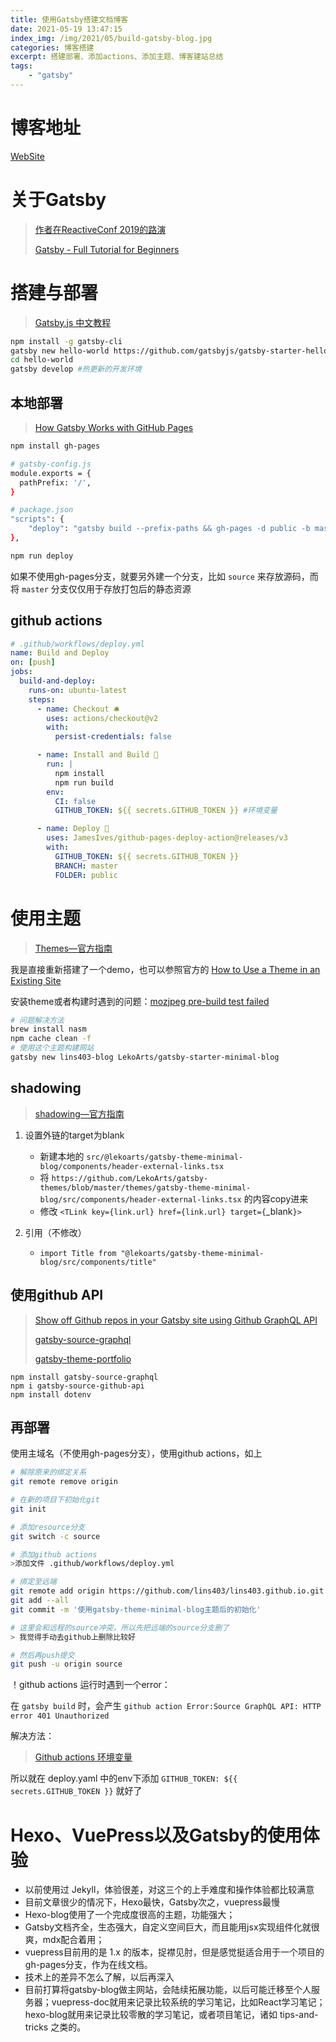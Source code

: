 ```yaml
---
title: 使用Gatsby搭建文档博客
date: 2021-05-19 13:47:15
index_img: /img/2021/05/build-gatsby-blog.jpg
categories: 博客搭建
excerpt: 搭建部署、添加actions、添加主题、博客建站总结
tags: 
    - "gatsby"
---
```


# 博客地址

<a href="https://lins403.github.io" alt="https://lins403.github.io"
    target="_blank" >WebSite</a>

# 关于Gatsby

> [作者在ReactiveConf 2019的路演](https://www.bilibili.com/video/BV1kK411772f/?spm_id_from=333.788.recommend_more_video.8)
>
> [Gatsby - Full Tutorial for Beginners](https://www.youtube.com/watch?v=mHFAM0CXviE)



# 搭建与部署

> [Gatsby.js 中文教程](https://www.gatsbyjs.cn/tutorial/)

```bash
npm install -g gatsby-cli
gatsby new hello-world https://github.com/gatsbyjs/gatsby-starter-hello-world
cd hello-world
gatsby develop #热更新的开发环境
```



## 本地部署

> [How Gatsby Works with GitHub Pages](https://www.gatsbyjs.com/docs/how-to/previews-deploys-hosting/how-gatsby-works-with-github-pages/)

```bash
npm install gh-pages

# gatsby-config.js
module.exports = {
  pathPrefix: '/',
}

# package.json
"scripts": {
	"deploy": "gatsby build --prefix-paths && gh-pages -d public -b master"
},

npm run deploy
```

如果不使用gh-pages分支，就要另外建一个分支，比如 `source` 来存放源码，而将 `master` 分支仅仅用于存放打包后的静态资源



## github actions

```yaml
# .github/workflows/deploy.yml
name: Build and Deploy
on: [push]
jobs:
  build-and-deploy:
    runs-on: ubuntu-latest
    steps:
      - name: Checkout 🛎️
        uses: actions/checkout@v2 
        with:
          persist-credentials: false

      - name: Install and Build 🔧
        run: |
          npm install
          npm run build
        env:
          CI: false
          GITHUB_TOKEN: ${{ secrets.GITHUB_TOKEN }} #环境变量

      - name: Deploy 🚀
        uses: JamesIves/github-pages-deploy-action@releases/v3
        with:
          GITHUB_TOKEN: ${{ secrets.GITHUB_TOKEN }}
          BRANCH: master
          FOLDER: public
```





# 使用主题

> [Themes—官方指南](https://www.gatsbyjs.com/docs/themes/#gatsby-skip-here)

我是直接重新搭建了一个demo，也可以参照官方的 [How to Use a Theme in an Existing Site](https://www.gatsbyjs.com/docs/how-to/plugins-and-themes/using-a-gatsby-theme/) 

安装theme或者构建时遇到的问题：[mozjpeg pre-build test failed](https://www.jianshu.com/p/b1e196d5956a)

```bash
# 问题解决方法
brew install nasm
npm cache clean -f
# 使用这个主题构建网站
gatsby new lins403-blog LekoArts/gatsby-starter-minimal-blog
```

## shadowing

> [shadowing—官方指南](https://www.gatsbyjs.com/docs/how-to/plugins-and-themes/shadowing/)

1. 设置外链的target为blank

   - 新建本地的  `src/@lekoarts/gatsby-theme-minimal-blog/components/header-external-links.tsx`
   - 将 `https://github.com/LekoArts/gatsby-themes/blob/master/themes/gatsby-theme-minimal-blog/src/components/header-external-links.tsx` 的内容copy进来
   - 修改 `<TLink key={link.url} href={link.url} target={`_blank`}>`

2. 引用（不修改）

   - `import Title from "@lekoarts/gatsby-theme-minimal-blog/src/components/title"`

## 使用github API

> [Show off Github repos in your Gatsby site using Github GraphQL API](https://dev.to/lennythedev/show-off-your-github-repos-in-your-gatsby-site-using-graphql-421l)
>
> [gatsby-source-graphql](https://github.com/gatsbyjs/gatsby/tree/master/packages/gatsby-source-graphql)
>
> [gatsby-theme-portfolio](https://github.com/smakosh/gatsby-theme-portfolio)

```
npm install gatsby-source-graphql
npm i gatsby-source-github-api
npm install dotenv
```

## 再部署

使用主域名（不使用gh-pages分支），使用github actions，如上

```bash
# 解除原来的绑定关系
git remote remove origin

# 在新的项目下初始化git
git init

# 添加resource分支
git switch -c source

# 添加github actions
>添加文件 .github/workflows/deploy.yml

# 绑定至远端
git remote add origin https://github.com/lins403/lins403.github.io.git
git add --all
git commit -m '使用gatsby-theme-minimal-blog主题后的初始化'

# 这里会和远程的source冲突，所以先把远端的source分支删了
> 我觉得手动去github上删除比较好

# 然后再push提交
git push -u origin source
```

！github actions 运行时遇到一个error：

在 `gatsby build` 时，会产生 `github action Error:Source GraphQL API: HTTP error 401 Unauthorized`

解决方法：

> [Github actions 环境变量](https://docs.github.com/cn/actions/reference/environment-variables)

所以就在 deploy.yaml 中的env下添加 `GITHUB_TOKEN: ${{ secrets.GITHUB_TOKEN }}` 就好了



# Hexo、VuePress以及Gatsby的使用体验

- 以前使用过 Jekyll，体验很差，对这三个的上手难度和操作体验都比较满意
- 目前文章很少的情况下，Hexo最快，Gatsby次之，vuepress最慢
- Hexo-blog使用了一个完成度很高的主题，功能强大；
- Gatsby文档齐全，生态强大，自定义空间巨大，而且能用jsx实现组件化就很爽，mdx配合着用；
- vuepress目前用的是 1.x 的版本，捉襟见肘，但是感觉挺适合用于一个项目的gh-pages分支，作为在线文档。
- 技术上的差异不怎么了解，以后再深入
- 目前打算将gatsby-blog做主网站，会陆续拓展功能，以后可能迁移至个人服务器；vuepress-doc就用来记录比较系统的学习笔记，比如React学习笔记；hexo-blog就用来记录比较零散的学习笔记，或者项目笔记，诸如 tips-and-tricks 之类的。
